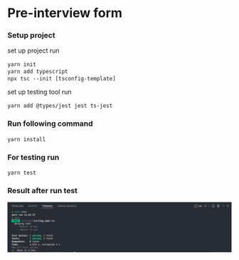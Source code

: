 # Pre-interview form

### Setup project

set up project run 
```
yarn init 
yarn add typescript 
npx tsc --init [tsconfig-template]
```

set up testing tool run
```
yarn add @types/jest jest ts-jest
```

### Run following command
```
yarn install
```

### For testing run
```
yarn test
```

### Result after run test
<img src="image/result.png"
     alt="Markdown Monster icon"
     style="float: left; margin-right: 10px;" />
